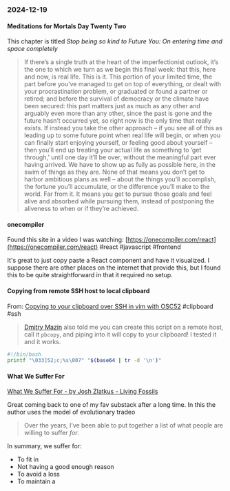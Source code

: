 ### 2024-12-19
#### Meditations for Mortals Day Twenty Two
This chapter is titled _Stop being so kind to Future You:  On entering time and space completely_

> If there’s a single truth at the heart of the imperfectionist outlook, it’s the one to which we turn as we begin this final week: that this, here and now, is real life. This is it. This portion of your limited time, the part before you’ve managed to get on top of everything, or dealt with your procrastination problem, or graduated or found a partner or retired; and before the survival of democracy or the climate have been secured: this part matters just as much as any other and arguably even more than any other, since the past is gone and the future hasn’t occurred yet, so right now is the only time that really exists. If instead you take the other approach – if you see all of this as leading up to some future point when real life will begin, or when you can finally start enjoying yourself, or feeling good about yourself – then you’ll end up treating your actual life as something to ‘get through,’ until one day it’ll be over, without the meaningful part ever having arrived. We have to show up as fully as possible here, in the swim of things as they are. None of that means you don’t get to harbor ambitious plans as well – about the things you’ll accomplish, the fortune you’ll accumulate, or the difference you’ll make to the world. Far from it. It means you get to pursue those goals and feel alive and absorbed while pursuing them, instead of postponing the aliveness to when or if they’re achieved.

#### onecompiler
Found this site in a video I was watching: [https://onecompiler.com/react](https://onecompiler.com/react) #react #javascript #frontend

It's great to just copy paste a React component and have it visualized. I suppose there are other places on the internet that provide this, but I found this to be quite straightforward in that it required no setup.

#### Copying from remote SSH host to local clipboard
From: [Copying to your clipboard over SSH in vim with OSC52](https://jvns.ca/til/vim-osc52/) #clipboard #ssh

> [Dmitry Mazin](https://www.cyberdemon.org/) also told me you can create this script on a remote host, call it `pbcopy`, and piping into it will copy to your clipboard! I tested it and it works.

```bash
#!/bin/bash
printf "\033]52;c;%s\007" "$(base64 | tr -d '\n')"
```

#### What We Suffer For
[What We Suffer For  - by Josh Zlatkus - Living Fossils](https://thelivingfossils.substack.com/p/what-we-suffer-for)

Great coming back to one of my fav substack after a long time. In this the author uses the model of evolutionary tradeo

> Over the years, I’ve been able to put together a list of what people are willing to suffer _for_.

In summary, we suffer for:
- To fit in
- Not having a good enough reason
- To avoid a loss
- To maintain a 
